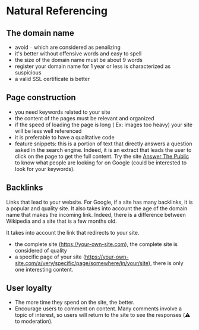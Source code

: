 # Natural Referencing

## The domain name

- avoid `-` which are considered as penalizing
- it's better without offensive words and easy to spell
- the size of the domain name must be about 9 words
- register your domain name for 1 year or less is characterized as suspicious
- a valid SSL certificate is better


## Page construction

- you need keywords related to your site
- the content of the pages must be relevant and organized
- if the speed of loading the page is long ( Ex: images too heavy) your site will be less well referenced
- it is preferable to have a qualitative code
- feature snippets: this is a portion of text that directly answers a question asked in the search engine. Indeed, it is an extract that leads the user to click on the page to get the full content. Try the site [Answer The Public](answerthepublic.com) to know what people are looking for on Google (could be interested to look for your keywords).


## Backlinks

Links that lead to your website. For Google, if a site has many backlinks, it is a popular and quality site. It also takes into account the age of the domain name that makes the incoming link. Indeed, there is a difference between Wikipedia and a site that is a few months old.

It takes into account the link that redirects to your site.

- the complete site (https://your-own-site.com), the complete site is considered of quality
- a specific page of your site (https://your-own-site.com/a/very/specific/page/somewhere/in/your/site), there is only one interesting content.

## User loyalty

- The more time they spend on the site, the better.
- Encourage users to comment on content. Many comments involve a topic of interest, so users will return to the site to see the responses (⚠️ to moderation).

